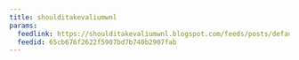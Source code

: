 ```yaml
---
title: shoulditakevaliumwnl
params:
  feedlink: https://shoulditakevaliumwnl.blogspot.com/feeds/posts/default
  feedid: 65cb676f2622f5907bd7b740b2907fab
---
```

